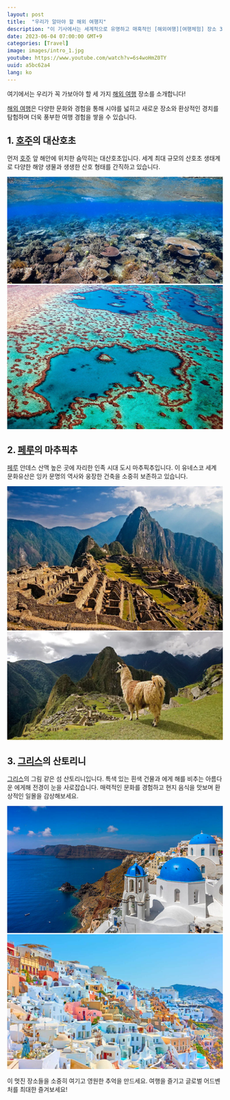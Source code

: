 ```yaml
---
layout: post
title:  "우리가 알아야 할 해외 여행지"
description: "이 기사에서는 세계적으로 유명하고 매혹적인 [해외여행][여행체험] 장소 3곳을 소개합니다! 호주의 대산호초, 페루의 마추픽추, 그리스의 산토리니는 다양한 문화와 경치를 즐기며 새로운 여행 경험을 만들어줍니다. 각 장소의 아름다움과 역사를 간직한 모습을 감상하세요. 여행의 물결에 몸을 맡기고 잊지 못할 추억을 만들어보세요! #여행지추천 #세계의아름다움 #명소여행 #환상적경관 #문화탐방 #여행으로휴식 #추억의여행 #전세계여행 #문화유산 #여행으로인생을누리다"
date: 2023-06-04 07:00:00 GMT+9
categories: [Travel]
image: images/intro_1.jpg
youtube: https://www.youtube.com/watch?v=6s4woHmZ0TY
uuid: a5bc62a4
lang: ko
---
```


여기에서는 우리가 꼭 가보아야 할 세 가지 [해외 여행][topic] 장소를 소개합니다!

[해외 여행][topic]은 다양한 문화와 경험을 통해 시야를 넓히고 새로운 장소와 환상적인 경치를 탐험하며 더욱 풍부한 여행 경험을 쌓을 수 있습니다. 

## 1. [호주][main1]의 대산호초

먼저 [호주][main1] 앞 해안에 위치한 숨막히는 대산호초입니다. 세계 최대 규모의 산호초 생태계로 다양한 해양 생물과 생생한 산호 형태를 간직하고 있습니다.

![1_1.jpg](images/1_1.jpg)
![1_2.jpg](images/1_2.jpg)

## 2. [페루][main2]의 마추픽추

[페루][main2] 안데스 산맥 높은 곳에 자리한 인족 시대 도시 마추픽추입니다. 이 유네스코 세계 문화유산은 잉카 문명의 역사와 웅장한 건축을 소중히 보존하고 있습니다.

![2_1.webp](images/2_1.webp)
![2_2.jpg](images/2_2.webp)

## 3. [그리스][main3]의 산토리니

[그리스][main3]의 그림 같은 섬 산토리니입니다. 특색 있는 흰색 건물과 에게 해를 비추는 아름다운 에게해 전경이 눈을 사로잡습니다. 매력적인 문화를 경험하고 현지 음식을 맛보며 환상적인 일몰을 감상해보세요.

![3_1.jpg](images/3_1.jpg)
![3_2.jpg](images/3_2.jpg)

이 멋진 장소들을 소중히 여기고 영원한 추억을 만드세요. 여행을 즐기고 글로벌 어드벤처를 최대한 즐겨보세요!

[topic]: https://www.google.com/search?q=해외여행
[main1]: https://www.google.com/search?q=호주
[main2]: https://www.google.com/search?q=페루
[main3]: https://www.google.com/search?q=그리스